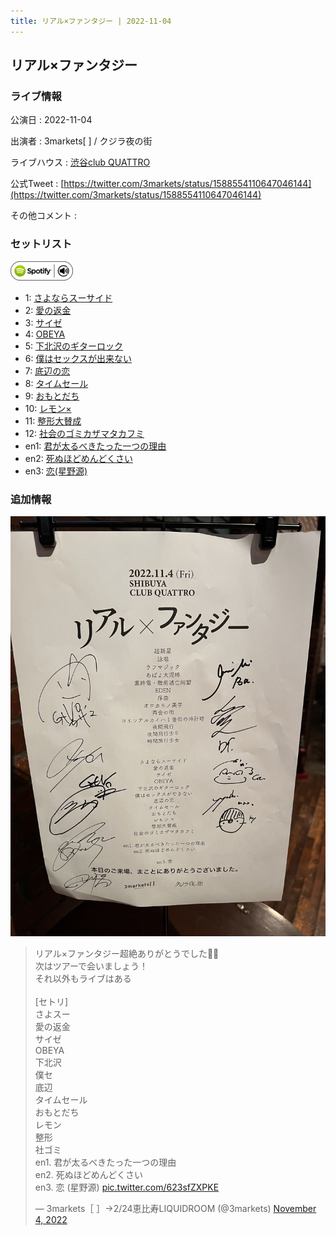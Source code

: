 ```yaml
---
title: リアル×ファンタジー | 2022-11-04
---
```

## リアル×ファンタジー

### ライブ情報

公演日
:    2022-11-04

出演者
:    3markets[ ] / クジラ夜の街

ライブハウス
:    [渋谷club QUATTRO](livehouse002.html)

公式Tweet
:    [https://twitter.com/3markets/status/1588554110647046144](https://twitter.com/3markets/status/1588554110647046144)

その他コメント
:    

### セットリスト


[![play with spotify](images/spotify-icon.png)](https://open.spotify.com/playlist/0KeO0evRzmFpWOXg7EyGsP)



*  1: [さよならスーサイド](song013.html)
*  2: [愛の返金](song012.html)
*  3: [サイゼ](song004.html)
*  4: [OBEYA](song021.html)
*  5: [下北沢のギターロック](song015.html)
*  6: [僕はセックスが出来ない](song006.html)
*  7: [底辺の恋](song008.html)
*  8: [タイムセール](song007.html)
*  9: [おもとだち](song033.html)
*  10: [レモン×](song003.html)
*  11: [整形大賛成](song005.html)
*  12: [社会のゴミカザマタカフミ](song002.html)
*  en1: [君が太るべきたった一つの理由](song034.html)
*  en2: [死ぬほどめんどくさい](song018.html)
*  en3: [恋(星野源)](song037.html)


### 追加情報


[![セトリ画像](images/037.jpg)](images/037.jpg)


<blockquote class="twitter-tweet"><p lang="ja" dir="ltr">リアル×ファンタジー超絶ありがとうでした👶👶<br>次はツアーで会いましょう！<br>それ以外もライブはある<br><br>[セトリ]<br>さよスー<br>愛の返金<br>サイゼ<br>OBEYA<br>下北沢<br>僕セ<br>底辺<br>タイムセール<br>おもとだち<br>レモン<br>整形<br>社ゴミ<br>en1. 君が太るべきたった一つの理由<br>en2. 死ぬほどめんどくさい<br>en3. 恋 (星野源) <a href="https://t.co/623sfZXPKE">pic.twitter.com/623sfZXPKE</a></p>&mdash; 3markets［ ］→2/24恵比寿LIQUIDROOM (@3markets) <a href="https://twitter.com/3markets/status/1588554110647046144?ref_src=twsrc%5Etfw">November 4, 2022</a></blockquote>
<script async src="https://platform.twitter.com/widgets.js" charset="utf-8"></script>


